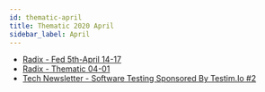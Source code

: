 ```yaml
---
id: thematic-april
title: Thematic 2020 April
sidebar_label: April
---
```


-   <a href="/html/Thematic/2020/April/Radix_5th_April17.html" target="_parent">Radix - Fed 5th-April 14-17</a>
-   <a href="/html/Thematic/2020/April/Radix_April04.html" target="_parent">Radix - Thematic 04-01</a>
-   <a href="/html/Thematic/2020/April/Tech_Newsletter_Software_Testing_Sponsored_By_Testim.html" target="_parent">Tech Newsletter - Software Testing Sponsored By Testim.Io #2</a>